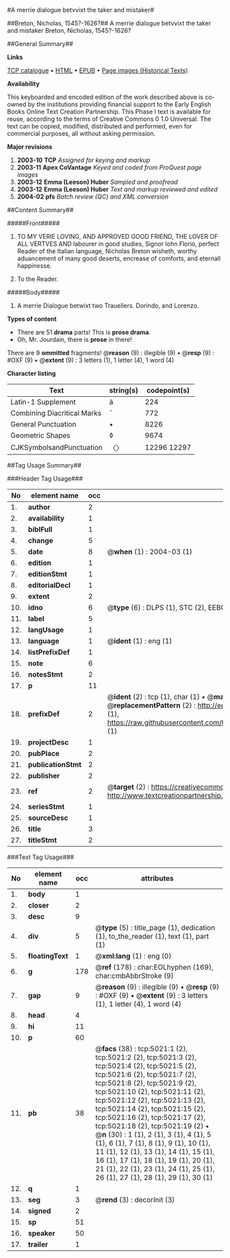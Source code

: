 #A merrie dialogue betvvixt the taker and mistaker#

##Breton, Nicholas, 1545?-1626?##
A merrie dialogue betvvixt the taker and mistaker
Breton, Nicholas, 1545?-1626?

##General Summary##

**Links**

[TCP catalogue](http://www.ota.ox.ac.uk/tcp/)  • 
[HTML](http://tei.it.ox.ac.uk/tcp/Texts-HTML/free/A16/A16760.html)  • 
[EPUB](http://tei.it.ox.ac.uk/tcp/Texts-EPUB/free/A16/A16760.epub) • 
[Page images (Historical Texts)](https://data.historicaltexts.jisc.ac.uk/view?pubId=eebo-99840509e&pageId=eebo-99840509e-5021-1)

**Availability**

This keyboarded and encoded edition of the
	       work described above is co-owned by the institutions
	       providing financial support to the Early English Books
	       Online Text Creation Partnership. This Phase I text is
	       available for reuse, according to the terms of Creative
	       Commons 0 1.0 Universal. The text can be copied,
	       modified, distributed and performed, even for
	       commercial purposes, all without asking permission.

**Major revisions**

1. __2003-10__ __TCP__ *Assigned for keying and markup*
1. __2003-11__ __Apex CoVantage__ *Keyed and coded from ProQuest page images*
1. __2003-12__ __Emma (Leeson) Huber__ *Sampled and proofread*
1. __2003-12__ __Emma (Leeson) Huber__ *Text and markup reviewed and edited*
1. __2004-02__ __pfs__ *Batch review (QC) and XML conversion*

##Content Summary##

#####Front#####

1. TO MY VERIE LOVING, AND APPROVED GOOD FRIEND, THE LOVER OF ALL VERTVES AND labourer in good studies, Signor Iohn Florio, perfect Reader of the Italian language, Nicholas Breton wisheth, worthy aduancement of many good deserts, encrease of comforts, and eternall happinesse.

1. To the Reader.

#####Body#####

1. A merrie Dialogue betwixt two Trauellers. Dorindo, and Lorenzo.

**Types of content**

  * There are 51 **drama** parts! This is **prose drama**.
  * Oh, Mr. Jourdain, there is **prose** in there!

There are 9 **ommitted** fragments! 
 @__reason__ (9) : illegible (9)  •  @__resp__ (9) : #OXF (9)  •  @__extent__ (9) : 3 letters (1), 1 letter (4), 1 word (4)

**Character listing**


|Text|string(s)|codepoint(s)|
|---|---|---|
|Latin-1 Supplement|à|224|
|Combining             Diacritical Marks|̄|772|
|General Punctuation|•|8226|
|Geometric Shapes|◊|9674|
|CJKSymbolsandPunctuation|〈〉|12296 12297|

##Tag Usage Summary##

###Header Tag Usage###

|No|element name|occ|attributes|
|---|---|---|---|
|1.|__author__|2||
|2.|__availability__|1||
|3.|__biblFull__|1||
|4.|__change__|5||
|5.|__date__|8| @__when__ (1) : 2004-03 (1)|
|6.|__edition__|1||
|7.|__editionStmt__|1||
|8.|__editorialDecl__|1||
|9.|__extent__|2||
|10.|__idno__|6| @__type__ (6) : DLPS (1), STC (2), EEBO-CITATION (1), PROQUEST (1), VID (1)|
|11.|__label__|5||
|12.|__langUsage__|1||
|13.|__language__|1| @__ident__ (1) : eng (1)|
|14.|__listPrefixDef__|1||
|15.|__note__|6||
|16.|__notesStmt__|2||
|17.|__p__|11||
|18.|__prefixDef__|2| @__ident__ (2) : tcp (1), char (1)  •  @__matchPattern__ (2) : ([0-9\-]+):([0-9IVX]+) (1), (.+) (1)  •  @__replacementPattern__ (2) : http://eebo.chadwyck.com/downloadtiff?vid=$1&page=$2 (1), https://raw.githubusercontent.com/textcreationpartnership/Texts/master/tcpchars.xml#$1 (1)|
|19.|__projectDesc__|1||
|20.|__pubPlace__|2||
|21.|__publicationStmt__|2||
|22.|__publisher__|2||
|23.|__ref__|2| @__target__ (2) : https://creativecommons.org/publicdomain/zero/1.0/ (1), http://www.textcreationpartnership.org/docs/. (1)|
|24.|__seriesStmt__|1||
|25.|__sourceDesc__|1||
|26.|__title__|3||
|27.|__titleStmt__|2||


###Text Tag Usage###

|No|element name|occ|attributes|
|---|---|---|---|
|1.|__body__|1||
|2.|__closer__|2||
|3.|__desc__|9||
|4.|__div__|5| @__type__ (5) : title_page (1), dedication (1), to_the_reader (1), text (1), part (1)|
|5.|__floatingText__|1| @__xml:lang__ (1) : eng (0)|
|6.|__g__|178| @__ref__ (178) : char:EOLhyphen (169), char:cmbAbbrStroke (9)|
|7.|__gap__|9| @__reason__ (9) : illegible (9)  •  @__resp__ (9) : #OXF (9)  •  @__extent__ (9) : 3 letters (1), 1 letter (4), 1 word (4)|
|8.|__head__|4||
|9.|__hi__|11||
|10.|__p__|60||
|11.|__pb__|38| @__facs__ (38) : tcp:5021:1 (2), tcp:5021:2 (2), tcp:5021:3 (2), tcp:5021:4 (2), tcp:5021:5 (2), tcp:5021:6 (2), tcp:5021:7 (2), tcp:5021:8 (2), tcp:5021:9 (2), tcp:5021:10 (2), tcp:5021:11 (2), tcp:5021:12 (2), tcp:5021:13 (2), tcp:5021:14 (2), tcp:5021:15 (2), tcp:5021:16 (2), tcp:5021:17 (2), tcp:5021:18 (2), tcp:5021:19 (2)  •  @__n__ (30) : 1 (1), 2 (1), 3 (1), 4 (1), 5 (1), 6 (1), 7 (1), 8 (1), 9 (1), 10 (1), 11 (1), 12 (1), 13 (1), 14 (1), 15 (1), 16 (1), 17 (1), 18 (1), 19 (1), 20 (1), 21 (1), 22 (1), 23 (1), 24 (1), 25 (1), 26 (1), 27 (1), 28 (1), 29 (1), 30 (1)|
|12.|__q__|1||
|13.|__seg__|3| @__rend__ (3) : decorInit (3)|
|14.|__signed__|2||
|15.|__sp__|51||
|16.|__speaker__|50||
|17.|__trailer__|1||
